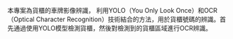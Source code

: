 本專案為貨櫃的車牌影像辨識，
利用YOLO（You Only Look Once）和OCR（Optical Character Recognition）技術結合的方法，用於貨櫃號碼的辨識。首先通過使用YOLO模型檢測貨櫃，然後對檢測到的貨櫃區域進行OCR辨識。

